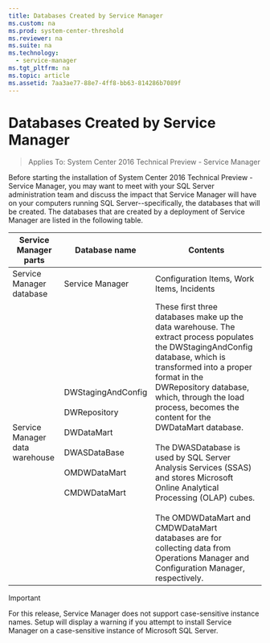 ```yaml
---
title: Databases Created by Service Manager
ms.custom: na
ms.prod: system-center-threshold
ms.reviewer: na
ms.suite: na
ms.technology: 
  - service-manager
ms.tgt_pltfrm: na
ms.topic: article
ms.assetid: 7aa3ae77-88e7-4ff8-bb63-814286b7089f
---
```

# Databases Created by Service Manager

>Applies To: System Center 2016 Technical Preview - Service Manager

Before starting the installation of System Center 2016 Technical Preview - Service Manager, you may want to meet with your SQL Server administration team and discuss the impact that Service Manager will have on your computers running SQL Server--specifically, the databases that will be created. The databases that are created by a deployment of Service Manager are listed in the following table.

|Service Manager parts|Database name|Contents|
|---------------------------------------------------------|-----------------|------------|
|Service Manager database|Service Manager|Configuration Items, Work Items, Incidents|
|Service Manager data warehouse|DWStagingAndConfig<br /><br />DWRepository<br /><br />DWDataMart<br /><br />DWASDataBase<br /><br />OMDWDataMart<br /><br />CMDWDataMart|These first three databases make up the data warehouse. The extract process populates the DWStagingAndConfig database, which is transformed into a proper format in the DWRepository database, which, through the load process, becomes the content for the DWDataMart database.<br /><br />The DWASDatabase is used by SQL Server Analysis Services (SSAS) and stores Microsoft Online Analytical Processing (OLAP) cubes.<br /><br />The OMDWDataMart and CMDWDataMart databases are for collecting data from Operations Manager and Configuration Manager, respectively.|

> [!IMPORTANT]
> For this release, Service Manager does not support case-sensitive instance names. Setup will display a warning if you attempt to install Service Manager on a case-sensitive instance of Microsoft SQL Server.



